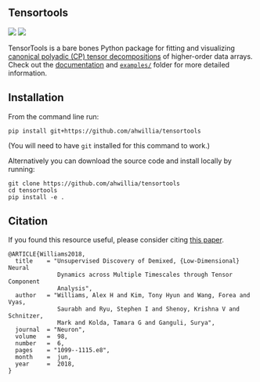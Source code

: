 Tensortools
-----------
[![][docs-stable-img]][docs-stable-url]  [![][license-img]][license-url]

TensorTools is a bare bones Python package for fitting and visualizing [canonical polyadic (CP) tensor decompositions](https://en.wikipedia.org/wiki/Tensor_rank_decomposition) of higher-order data arrays. Check out the [documentation][docs-stable-url] and [`examples/`](./examples) folder for more detailed information.


[docs-stable-img]: https://img.shields.io/badge/docs-stable-blue.svg
[docs-stable-url]: https://tensortools-docs.readthedocs.io/en/latest/


[license-img]: https://img.shields.io/github/license/mashape/apistatus.svg
[license-url]: https://github.com/ahwillia/tensortools/blob/master/LICENSE.md


Installation
------------

From the command line run:

```
pip install git+https://github.com/ahwillia/tensortools
```

(You will need to have `git` installed for this command to work.)

Alternatively you can download the source code and install locally by running:

```
git clone https://github.com/ahwillia/tensortools
cd tensortools
pip install -e .
```


Citation
--------

If you found this resource useful, please consider citing [this paper](https://doi.org/10.1016/j.neuron.2018.05.015).

```
@ARTICLE{Williams2018,
  title    = "Unsupervised Discovery of Demixed, {Low-Dimensional} Neural
              Dynamics across Multiple Timescales through Tensor Component
              Analysis",
  author   = "Williams, Alex H and Kim, Tony Hyun and Wang, Forea and Vyas,
              Saurabh and Ryu, Stephen I and Shenoy, Krishna V and Schnitzer,
              Mark and Kolda, Tamara G and Ganguli, Surya",
  journal  = "Neuron",
  volume   =  98,
  number   =  6,
  pages    = "1099--1115.e8",
  month    =  jun,
  year     =  2018,
}
```
